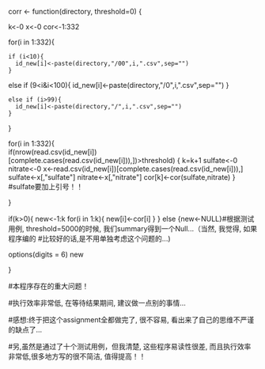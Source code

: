 corr <- function(directory, threshold=0) {
  
  k<-0
  x<-0
  cor<-1:332
  
  for(i in 1:332){
    
    if (i<10){
      id_new[i]<-paste(directory,"/00",i,".csv",sep="")
    }
    
   else if (9<i&i<100){
      id_new[i]<-paste(directory,"/0",i,".csv",sep="")
    }
    
    else if (i>99){
      id_new[i]<-paste(directory,"/",i,".csv",sep="")
    }
  }

  for(i in 1:332){    
    if(nrow(read.csv(id_new[i])[complete.cases(read.csv(id_new[i])),])>threshold)
    {
      k=k+1
    sulfate<-0
    nitrate<-0
    x<-read.csv(id_new[i])[complete.cases(read.csv(id_new[i])),]
    sulfate<-x[,"sulfate"]
    nitrate<-x[,"nitrate"]
    cor[k]<-cor(sulfate,nitrate)
    }
    #sulfate要加上引号！！
    
  } 

  if(k>0){
  new<-1:k
  for(i in 1:k){
    new[i]<-cor[i]
  }
  }
  else {new<-NULL}#根据测试用例, threshold=5000的时候, 我们summary得到一个Null...（当然, 我觉得, 如果程序编的
  #比较好的话,是不用单独考虑这个问题的...)
  
  options(digits = 6)
  new

}


#本程序存在的重大问题！

#执行效率非常低, 在等待结果期间, 建议做一点别的事情...

#感想:终于把这个assignment全都做完了, 很不容易, 看出来了自己的思维不严谨的缺点了...

#另,虽然是通过了十个测试用例，但我清楚, 这些程序易读性很差, 而且执行效率非常低,很多地方写的很不简洁, 值得提高！！
